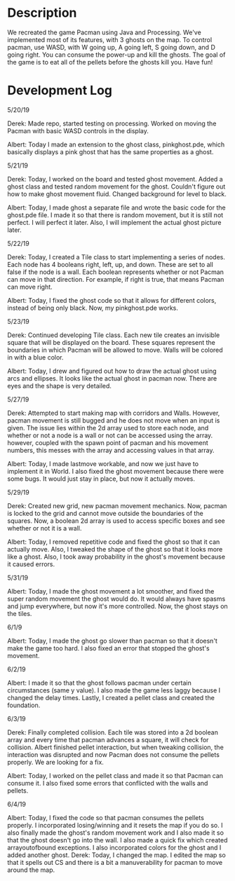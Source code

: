# Description
We recreated the game Pacman using Java and Processing. We've implemented most of its features, with 3 ghosts on the map. To control pacman, use WASD, with W going up, A going left, S going down, and D going right. You can consume the power-up and kill the ghosts. The goal of the game is to eat all of the pellets before the ghosts kill you. Have fun!

# Development Log
5/20/19

Derek: Made repo, started testing on processing. Worked on moving the Pacman with basic WASD controls in the display.

Albert: Today I made an extension to the ghost class, pinkghost.pde, which basically displays a pink ghost that has the same properties as a ghost.

5/21/19

Derek: Today, I worked on the board and tested ghost movement.
Added a ghost class and tested random movement for the ghost. Couldn't figure out how to make ghost movement fluid.
Changed background for level to black.

Albert: Today, I made ghost a separate file and wrote the basic code for the ghost.pde file. I made it so that there is random movement, but it is still not perfect. I will perfect it later. Also, I will implement the actual ghost picture later.

5/22/19

Derek: Today, I created a Tile class to start implementing a series of nodes.
Each node has 4 booleans right, left, up, and down. These are set to all false if the node is a wall.
Each boolean represents whether or not Pacman can move in that direction.
For example, if right is true, that means Pacman can move right.

Albert: Today, I fixed the ghost code so that it allows for different colors, instead of being only black. Now, my pinkghost.pde works.

5/23/19

Derek: Continued developing Tile class.
Each new tile creates an invisible square that will be displayed on the board.
These squares represent the boundaries in which Pacman will be allowed to move.
Walls will be colored in with a blue color.

Albert: Today, I drew and figured out how to draw the actual ghost using arcs and ellipses. It looks like the actual ghost in pacman now. There are eyes and the shape is very detailed.

5/27/19

Derek: Attempted to start making map with corridors and Walls.
However, pacman movement is still bugged and he does not move when an input is given.
The issue lies within the 2d array used to store each node, and whether or not a node is a wall or not can be accessed using the array. however, coupled with the spawn point of pacman and his movement numbers, this messes with the array and accessing values in that array.

Albert: Today, I made lastmove workable, and now we just have to implement it in World.
I also fixed the ghost movement because there were some bugs. It would just stay in place, but now it actually moves. 

5/29/19

Derek: Created new grid, new pacman movement mechanics.
Now, pacman is locked to the grid and cannot move outside the boundaries of the squares.
Now, a boolean 2d array is used to access specific boxes and see whether or not it is a wall. 

Albert: Today, I removed repetitive code and fixed the ghost so that it can actually move.
Also, I tweaked the shape of the ghost so that it looks more like a ghost.
Also, I took away probability in the ghost's movement because it caused errors.

5/31/19

Albert: Today, I made the ghost movement a lot smoother, and fixed the super random movement the ghost would do.
It would always have spasms and jump everywhere, but now it's more controlled.
Now, the ghost stays on the tiles.

6/1/9

Albert: Today, I made the ghost go slower than pacman so that it doesn't make the game too hard. 
I also fixed an error that stopped the ghost's movement.

6/2/19

Albert: I made it so that the ghost follows pacman under certain circumstances (same y value). 
I also made the game less laggy because I changed the delay times. 
Lastly, I created a pellet class and created the foundation.

6/3/19

Derek: Finally completed collision.
Each tile was stored into a 2d boolean array and every time that pacman advances a square, it will check for collision.
Albert finished pellet interaction, but when tweaking collision, the interaction was disrupted and now Pacman does not consume the pellets properly. We are looking for a fix.

Albert: Today, I worked on the pellet class and made it so that Pacman can consume it.
I also fixed some errors that conflicted with the walls and pellets.

6/4/19

Albert: Today, I fixed the code so that pacman consumes the pellets properly. 
I incorporated losing/winning and it resets the map if you do so.
I also finally made the ghost's random movement work and I also made it so that the ghost doesn't go into the wall. 
I also made a quick fix which created arrayoutofbound exceptions.
I also incorporated colors for the ghost and I added another ghost.
Derek: Today, I changed the map.
I edited the map so that it spells out CS and there is a bit a manuverability for pacman to move around the map.
